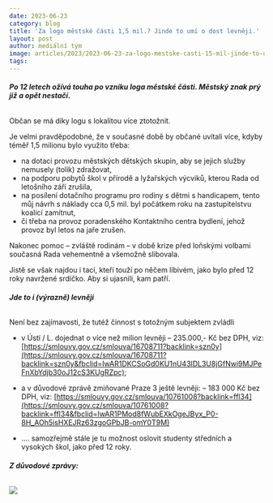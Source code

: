 ```yaml
---
date: 2023-06-23
category: blog
title: 'Za logo městské části 1,5 mil.? Jinde to umí o dost levněji.'
layout: post
author: mediální tým
image: articles/2023/2023-06-23-za-logo-mestske-casti-15-mil-jinde-to-umi-levneji.jpg
tags:
---
```


###### **Po 12 letech ožívá touha po vzniku loga městské části. Městský znak prý již a opět nestačí.**

Občan se má díky logu s lokalitou více ztotožnit.

Je velmi pravděpodobné, že v současné době by občané uvítali více, kdyby téměř 1,5 milionu bylo využito třeba:

-   na dotaci provozu městských dětských skupin, aby se jejich služby nemusely (tolik) zdražovat,
-   na podporu pobytů škol v přírodě a lyžařských výcviků, kterou Rada od letošního září zrušila,
-   na posílení dotačního programu pro rodiny s dětmi s handicapem, tento můj návrh s náklady cca 0,5 mil. byl počátkem roku na zastupitelstvu koalicí zamítnut,
-   či třeba na provoz poradenského Kontaktního centra bydlení, jehož provoz byl letos na jaře zrušen.

Nakonec pomoc – zvláště rodinám – v době krize před loňskými volbami současná Rada vehementně a všemožně slibovala.

Jistě se však najdou i tací, kteří touží po něčem líbivém, jako bylo před 12 roky navržené srdíčko. Aby si ujasnili, kam patří.

###### **Jde to i (výrazně) levněji**

Není bez zajímavosti, že tutéž činnost s totožným subjektem zvládli

-   v Ústí / L. dojednat o více než milion levněji – 235.000,- Kč bez DPH, viz:  [https://smlouvy.gov.cz/smlouva/16708711?backlink=szn0y](https://smlouvy.gov.cz/smlouva/16708711?backlink=szn0y&fbclid=IwAR1DKCSoGd0KU1nU43lDL3U8jGfNwi9MJPeFnXbYdjb30oJ12cS3KUgRZpc);
-   a v důvodové zprávě zmiňované Praze 3 ještě levněji: – 183 000 Kč bez DPH, viz:  [https://smlouvy.gov.cz/smlouva/10761008?backlink=ffl34](https://smlouvy.gov.cz/smlouva/10761008?backlink=ffl34&fbclid=IwAR1PMod8fWubEXkOgeJByx_P0-8H_AOh5isHXEJRz63zgoGPbJB-omY0T9M)

-   …. samozřejmě stále je tu možnost oslovit studenty středních a vysokých škol, jako před 12 roky.

###### **Z důvodové zprávy:**

![](https://pirati10.cz/wp-content/uploads/2023/06/Visd02.jpg)
